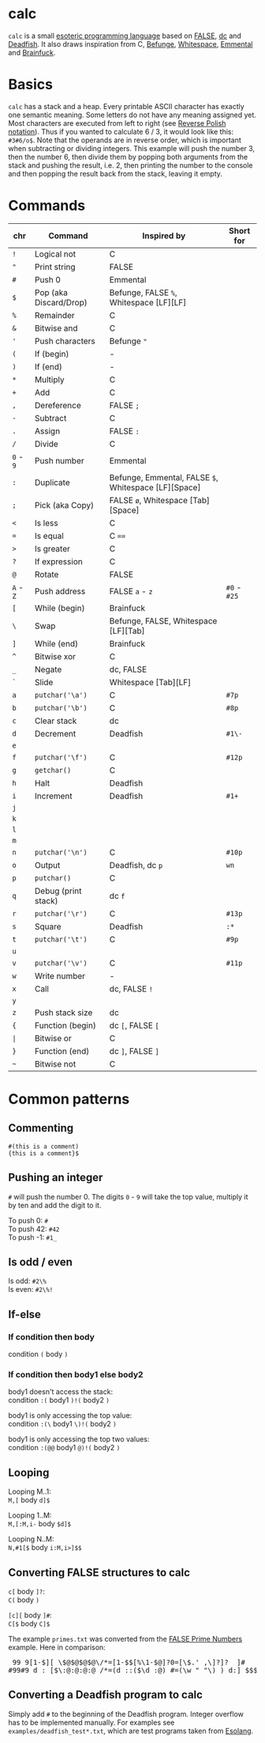 # calc
`calc` is a small [esoteric programming language](https://en.wikipedia.org/wiki/Esoteric_programming_language "esoteric programming language") based on [FALSE](https://esolangs.org/wiki/FALSE "FALSE"), [dc](https://esolangs.org/wiki/Dc "dc") and [Deadfish](https://esolangs.org/wiki/Deadfish "Deadfish"). It also draws inspiration from C, [Befunge](https://esolangs.org/wiki/Befunge "Befunge"), [Whitespace](https://esolangs.org/wiki/Whitespace "Whitespace"), [Emmental](https://esolangs.org/wiki/Emmental "Emmental") and [Brainfuck](https://esolangs.org/wiki/Brainfuck "Brainfuck").

# Basics
`calc` has a stack and a heap. Every printable ASCII character has exactly one semantic meaning. Some letters do not have any meaning assigned yet. Most characters are executed from left to right (see [Reverse Polish notation](https://en.wikipedia.org/wiki/Reverse_Polish_notation "RPN")). Thus if you wanted to calculate 6 / 3, it would look like this: `#3#6/o$`. Note that the operands are in reverse order, which is important when subtracting or dividing integers. This example will push the number 3, then the number 6, then divide them by popping both arguments from the stack and pushing the result, i.e. 2, then printing the number to the console and then popping the result back from the stack, leaving it empty.

# Commands

|chr                |Command               |Inspired by                                             |Short for   |
|-------------------|----------------------|--------------------------------------------------------|------------|
|`!`                |Logical not           |C                                                       |            |
|`"`                |Print string          |FALSE                                                   |            |
|`#`                |Push 0                |Emmental                                                |            |
|`$`                |Pop (aka Discard/Drop)|Befunge, FALSE `%`, Whitespace \[LF\]\[LF\]             |            |
|`%`                |Remainder             |C                                                       |            |
|`&`                |Bitwise and           |C                                                       |            |
|`'`                |Push characters       |Befunge `"`                                             |            |
|`(`                |If (begin)            |-                                                       |            |
|`)`                |If (end)              |-                                                       |            |
|`*`                |Multiply              |C                                                       |            |
|`+`                |Add                   |C                                                       |            |
|`,`                |Dereference           |FALSE `;`                                               |            |
|`-`                |Subtract              |C                                                       |            |
|`.`                |Assign                |FALSE `:`                                               |            |
|`/`                |Divide                |C                                                       |            |
|`0` - `9`          |Push number           |Emmental                                                |            |
|`:`                |Duplicate             |Befunge, Emmental, FALSE `$`, Whitespace \[LF\]\[Space\]|            |
|`;`                |Pick (aka Copy)       |FALSE `ø`, Whitespace \[Tab\]\[Space\]                  |            |
|`<`                |Is less               |C                                                       |            |
|`=`                |Is equal              |C `==`                                                  |            |
|`>`                |Is greater            |C                                                       |            |
|`?`                |If expression         |C                                                       |            |
|`@`                |Rotate                |FALSE                                                   |            |
|`A` - `Z`          |Push address          |FALSE `a` - `z`                                         |`#0` - `#25`|
|`[`                |While (begin)         |Brainfuck                                               |            |
|`\`                |Swap                  |Befunge, FALSE, Whitespace \[LF\]\[Tab\]                |            |
|`]`                |While (end)           |Brainfuck                                               |            |
|`^`                |Bitwise xor           |C                                                       |            |
|`_`                |Negate                |dc, FALSE                                               |            |
|<code>&#96;</code> |Slide                 |Whitespace \[Tab\]\[LF\]                                |            |
|`a`                |`putchar('\a')`       |C                                                       |`#7p`       |
|`b`                |`putchar('\b')`       |C                                                       |`#8p`       |
|`c`                |Clear stack           |dc                                                      |            |
|`d`                |Decrement             |Deadfish                                                |`#1\-`      |
|`e`                |                      |                                                        |            |
|`f`                |`putchar('\f')`       |C                                                       |`#12p`      |
|`g`                |`getchar()`           |C                                                       |            |
|`h`                |Halt                  |Deadfish                                                |            |
|`i`                |Increment             |Deadfish                                                |`#1+`       |
|`j`                |                      |                                                        |            |
|`k`                |                      |                                                        |            |
|`l`                |                      |                                                        |            |
|`m`                |                      |                                                        |            |
|`n`                |`putchar('\n')`       |C                                                       |`#10p`      |
|`o`                |Output                |Deadfish, dc `p`                                        |`wn`        |
|`p`                |`putchar()`           |C                                                       |            |
|`q`                |Debug (print stack)   |dc `f`                                                  |            |
|`r`                |`putchar('\r')`       |C                                                       |`#13p`      |
|`s`                |Square                |Deadfish                                                |`:*`        |
|`t`                |`putchar('\t')`       |C                                                       |`#9p`       |
|`u`                |                      |                                                        |            |
|`v`                |`putchar('\v')`       |C                                                       |`#11p`      |
|`w`                |Write number          |-                                                       |            |
|`x`                |Call                  |dc, FALSE `!`                                           |            |
|`y`                |                      |                                                        |            |
|`z`                |Push stack size       |dc                                                      |            |
|`{`                |Function (begin)      |dc `[`, FALSE `[`                                       |            |
|<code>&#124;</code>|Bitwise or            |C                                                       |            |
|`}`                |Function (end)        |dc `]`, FALSE `]`                                       |            |
|`~`                |Bitwise not           |C                                                       |            |

# Common patterns

## Commenting
`#(this is a comment)`  
`{this is a comment}$`

## Pushing an integer

`#` will push the number 0. The digits `0` - `9` will take the top value, multiply it by ten and add the digit to it.

To push 0: `#`  
To push 42: `#42`  
To push -1: `#1_`

## Is odd / even

Is odd: `#2\%`  
Is even: `#2\%!`

## If-else

### If condition then body

condition `(` body `)`

### If condition then body1 else body2

body1 doesn't access the stack:  
condition `:(` body1 `)!(` body2 `)`

body1 is only accessing the top value:  
condition `:(\` body1 `\)!(` body2 `)`

body1 is only accessing the top two values:  
condition `:(@@` body1 `@)!(` body2 `)`

## Looping

Looping M..1:  
`M,[` body `d]$`

Looping 1..M:  
`M,[:M,i-` body `$d]$`

Looping N..M:  
`N,#1[$` body `i:M,i>]$$`

## Converting FALSE structures to calc

`c[` body `]?`:  
`C(` body `)`

`[c][` body `]#`:  
`C[$` body `C]$`

The example `primes.txt` was converted from the [FALSE Prime Numbers](http://strlen.com/false-language "FALSE Prime Numbers") example. Here in comparison:  
<pre> 99 9[1-$][ \$@$@$@$@\/*=[1-$$[%\1-$@]?0=[\$.' ,\]?]?  ]#
#99#9 d : [$\:@:@:@:@ /*=(d ::($\d :@) #=(\w " "\) ) d:] $$$</pre>

## Converting a Deadfish program to calc

Simply add `#` to the beginning of the Deadfish program. Integer overflow has to be implemented manually. For examples see `examples/deadfish_test*.txt`, which are test programs taken from [Esolang](https://esolangs.org/wiki/Deadfish#Example_program "Esolang").
